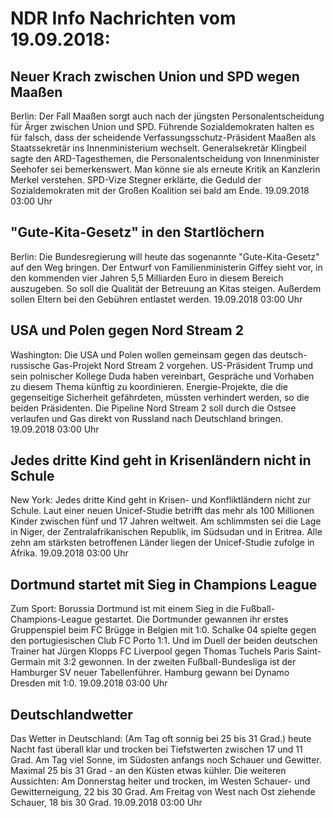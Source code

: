 # NDR Info Nachrichten vom 19.09.2018:


## Neuer Krach zwischen Union und SPD wegen Maaßen
Berlin: Der Fall Maaßen sorgt auch nach der jüngsten Personalentscheidung für Ärger zwischen Union und SPD. Führende Sozialdemokraten halten es für falsch, dass der scheidende Verfassungsschutz-Präsident Maaßen als Staatssekretär ins Innenministerium wechselt. Generalsekretär Klingbeil sagte den ARD-Tagesthemen, die Personalentscheidung von Innenminister Seehofer sei bemerkenswert. Man könne sie als erneute Kritik an Kanzlerin Merkel verstehen. SPD-Vize Stegner erklärte, die Geduld der Sozialdemokraten mit der Großen Koalition sei bald am Ende. 19.09.2018 03:00 Uhr 

## "Gute-Kita-Gesetz" in den Startlöchern
Berlin: Die Bundesregierung will heute das sogenannte "Gute-Kita-Gesetz" auf den Weg bringen. Der Entwurf von Familienministerin Giffey sieht vor, in den kommenden vier Jahren 5,5 Milliarden Euro in diesem Bereich auszugeben. So soll die Qualität der Betreuung an Kitas steigen. Außerdem sollen Eltern bei den Gebühren entlastet werden. 19.09.2018 03:00 Uhr 

## USA und Polen gegen Nord Stream 2
Washington:	Die USA und Polen wollen gemeinsam gegen das deutsch-russische Gas-Projekt Nord Stream 2 vorgehen. US-Präsident Trump und sein polnischer Kollege Duda haben vereinbart, Gespräche und Vorhaben zu diesem Thema künftig zu koordinieren. Energie-Projekte, die die gegenseitige Sicherheit gefährdeten, müssten verhindert werden, so die beiden Präsidenten. Die Pipeline Nord Stream 2 soll durch die Ostsee verlaufen und Gas direkt von Russland nach Deutschland bringen. 19.09.2018 03:00 Uhr 

## Jedes dritte Kind geht in Krisenländern nicht in Schule
New York:	Jedes dritte Kind geht in Krisen- und Konfliktländern nicht zur Schule. Laut einer neuen Unicef-Studie betrifft das mehr als 100 Millionen Kinder zwischen fünf und 17 Jahren weltweit. Am schlimmsten sei die Lage in Niger, der Zentralafrikanischen Republik, im Südsudan und in Eritrea. Alle zehn am stärksten betroffenen Länder liegen der Unicef-Studie zufolge in Afrika. 19.09.2018 03:00 Uhr 

## Dortmund startet mit Sieg in Champions League
Zum Sport:	Borussia Dortmund ist mit einem Sieg in die Fußball-Champions-League gestartet. Die Dortmunder gewannen ihr erstes Gruppenspiel beim FC Brügge in Belgien mit 1:0. Schalke 04 spielte gegen den portugiesischen Club FC Porto 1:1. Und im Duell der beiden deutschen Trainer hat Jürgen Klopps FC Liverpool gegen Thomas Tuchels Paris Saint-Germain mit 3:2 gewonnen. In der zweiten Fußball-Bundesliga ist der Hamburger SV neuer Tabellenführer. Hamburg gewann bei Dynamo Dresden mit 1:0. 19.09.2018 03:00 Uhr 

## Deutschlandwetter
Das Wetter in Deutschland:
(Am Tag oft sonnig bei 25 bis 31 Grad.) heute Nacht fast überall klar und trocken bei Tiefstwerten zwischen 17 und 11 Grad. Am Tag viel Sonne, im Südosten anfangs noch Schauer und Gewitter. Maximal 25 bis 31 Grad - an den Küsten etwas kühler. Die weiteren Aussichten: Am Donnerstag heiter und trocken, im Westen Schauer- und Gewitterneigung, 22 bis 30 Grad. Am Freitag von West nach Ost ziehende Schauer, 18 bis 30 Grad. 19.09.2018 03:00 Uhr 
